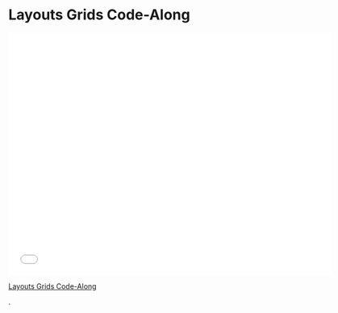 # Layouts Grids Code-Along 

<iframe width="640" height="480" src="//www.youtube.com/embed/bxM1wr7y8tc?rel=0&modestbranding=1" frameborder="0" allowfullscreen></iframe>



<p><a href="https://www.youtube.com/watch?v=bxM1wr7y8tc">Layouts Grids Code-Along</a></p>.
